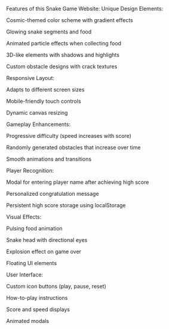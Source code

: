 
Features of this Snake Game Website:
Unique Design Elements:

Cosmic-themed color scheme with gradient effects

Glowing snake segments and food

Animated particle effects when collecting food

3D-like elements with shadows and highlights

Custom obstacle designs with crack textures

Responsive Layout:

Adapts to different screen sizes

Mobile-friendly touch controls

Dynamic canvas resizing

Gameplay Enhancements:

Progressive difficulty (speed increases with score)

Randomly generated obstacles that increase over time

Smooth animations and transitions

Player Recognition:

Modal for entering player name after achieving high score

Personalized congratulation message

Persistent high score storage using localStorage

Visual Effects:

Pulsing food animation

Snake head with directional eyes

Explosion effect on game over

Floating UI elements

User Interface:

Custom icon buttons (play, pause, reset)

How-to-play instructions

Score and speed displays

Animated modals